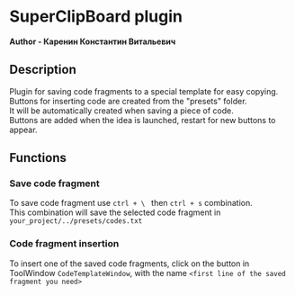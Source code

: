# SuperClipBoard plugin
**Author - Каренин Константин Витальевич**

## Description
Plugin for saving code fragments to a special template for easy copying. \
Buttons for inserting code are created from the "presets" folder. \
It will be automatically created when saving a piece of code. \
Buttons are added when the idea is launched, restart for new buttons to appear.

## Functions
### Save code fragment
To save code fragment use ``ctrl + \ `` then ``ctrl + s`` combination.\
This combination will save the selected code fragment in ``your_project/../presets/codes.txt``
### Code fragment insertion
To insert one of the saved code fragments, click on the button in ToolWindow ``CodeTemplateWindow``,
with the name ``<first line of the saved fragment you need>``